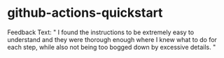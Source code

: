 # github-actions-quickstart

Feedback Text:
"
I found the instructions to be extremely easy to understand and they were thorough enough where I knew what to do for each step, while also not being too bogged down by excessive details.
"
